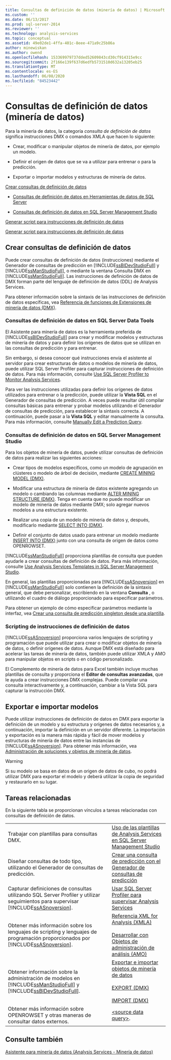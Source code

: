 ```yaml
---
title: Consultas de definición de datos (minería de datos) | Microsoft Docs
ms.custom: ''
ms.date: 06/13/2017
ms.prod: sql-server-2014
ms.reviewer: ''
ms.technology: analysis-services
ms.topic: conceptual
ms.assetid: 49e02de1-4ffa-401c-8eee-471a9c25b86a
author: minewiskan
ms.author: owend
ms.openlocfilehash: 153369979737dded52609843cd30cf914315e9cc
ms.sourcegitcommit: 2f166e139f637d6edfb5731510d632a13205eb25
ms.translationtype: MT
ms.contentlocale: es-ES
ms.lasthandoff: 06/08/2020
ms.locfileid: "84523442"
---
```

# <a name="data-definition-queries-data-mining"></a>Consultas de definición de datos (minería de datos)
  Para la minería de datos, la categoría *consulta de definición de datos* significa instrucciones DMX o comandos XMLA que hacen lo siguiente:  
  
-   Crear, modificar o manipular objetos de minería de datos, por ejemplo un modelo.  
  
-   Definir el origen de datos que se va a utilizar para entrenar o para la predicción.  
  
-   Exportar o importar modelos y estructuras de minería de datos.  
  
 [Crear consultas de definición de datos](#bkmk_Create)  
  
-   [Consultas de definición de datos en Herramientas de datos de SQL Server](#bkmk_ssdt)  
  
-   [Consultas de definición de datos en SQL Server Management Studio](#bkmk_SSMS)  
  
 [Generar script para instrucciones de definición de datos](#bkmk_Scripts)  
  
 [Generar script para instrucciones de definición de datos](#bkmk_Export)  
  
##  <a name="creating-data-definition-queries"></a><a name="bkmk_Create"></a>Crear consultas de definición de datos  
 Puede crear consultas de definición de datos (instrucciones) mediante el Generador de consultas de predicción en [!INCLUDE[ssBIDevStudioFull](../../includes/ssbidevstudiofull-md.md)] y [!INCLUDE[ssManStudioFull](../../includes/ssmanstudiofull-md.md)], o mediante la ventana Consulta DMX en [!INCLUDE[ssManStudioFull](../../includes/ssmanstudiofull-md.md)]. Las instrucciones de definición de datos de DMX forman parte del lenguaje de definición de datos (DDL) de Analysis Services.  
  
 Para obtener información sobre la sintaxis de las instrucciones de definición de datos específicas, vea [Referencia de funciones de Extensiones de minería de datos &#40;DMX&#41;](/sql/dmx/data-mining-extensions-dmx-reference).  
  
###  <a name="data-definition-queries-in-sql-server-data-tools"></a><a name="bkmk_ssdt"></a>Consultas de definición de datos en SQL Server Data Tools  
 El Asistente para minería de datos es la herramienta preferida de [!INCLUDE[ssBIDevStudioFull](../../includes/ssbidevstudiofull-md.md)] para crear y modificar modelos y estructuras de minería de datos y para definir los orígenes de datos que se utilizan en las consultas de predicción y para entrenar.  
  
 Sin embargo, si desea conocer qué instrucciones envía el asistente al servidor para crear estructuras de datos o modelos de minería de datos, puede utilizar SQL Server Profiler para capturar instrucciones de definición de datos. Para más información, consulte [Use SQL Server Profiler to Monitor Analysis Services](../instances/use-sql-server-profiler-to-monitor-analysis-services.md).  
  
 Para ver las instrucciones utilizadas para definir los orígenes de datos utilizados para entrenar o la predicción, puede utilizar la **Vista SQL** en el Generador de consultas de predicción. A veces puede resultar útil compilar consultas básicas para entrenar y probar modelos utilizando el Generador de consultas de predicción, para establecer la sintaxis correcta. A continuación, puede pasar a la **Vista SQL** y editar manualmente la consulta. Para más información, consulte [Manually Edit a Prediction Query](manually-edit-a-prediction-query.md).  
  
###  <a name="data-definition-queries-in-sql-server-management-studio"></a><a name="bkmk_SSMS"></a>Consultas de definición de datos en SQL Server Management Studio  
 Para los objetos de minería de datos, puede utilizar consultas de definición de datos para realizar las siguientes acciones:  
  
-   Crear tipos de modelos específicos, como un modelo de agrupación en clústeres o modelo de árbol de decisión, mediante [CREATE MINING MODEL &#40;DMX&#41;](/sql/dmx/create-mining-model-dmx).  
  
-   Modificar una estructura de minería de datos existente agregando un modelo o cambiando las columnas mediante [ALTER MINING STRUCTURE &#40;DMX&#41;](/sql/dmx/alter-mining-structure-dmx). Tenga en cuenta que no puede modificar un modelo de minería de datos mediante DMX; solo agregar nuevos modelos a una estructura existente.  
  
-   Realizar una copia de un modelo de minería de datos y, después, modificarlo mediante [SELECT INTO &#40;DMX&#41;](/sql/dmx/select-into-dmx).  
  
-   Definir el conjunto de datos usado para entrenar un modelo mediante [INSERT INTO &#40;DMX&#41;](/sql/dmx/insert-into-dmx) junto con una consulta de origen de datos como OPENROWSET.  
  
 [!INCLUDE[ssManStudioFull](../../includes/ssmanstudiofull-md.md)] proporciona plantillas de consulta que pueden ayudarle a crear consultas de definición de datos. Para más información, consulte [Use Analysis Services Templates in SQL Server Management Studio](../instances/use-analysis-services-templates-in-sql-server-management-studio.md).  
  
 En general, las plantillas proporcionadas para [!INCLUDE[ssASnoversion](../../includes/ssasnoversion-md.md)] en [!INCLUDE[ssManStudioFull](../../includes/ssmanstudiofull-md.md)] solo contienen la definición de la sintaxis general, que debe personalizar, escribiendo en la ventana **Consulta** , o utilizando el cuadro de diálogo proporcionado para especificar parámetros.  
  
 Para obtener un ejemplo de cómo especificar parámetros mediante la interfaz, vea [Crear una consulta de predicción singleton desde una plantilla](create-a-singleton-prediction-query-from-a-template.md).  
  
###  <a name="scripting-data-definition-statements"></a><a name="bkmk_Scripts"></a>Scripting de instrucciones de definición de datos  
 [!INCLUDE[ssASnoversion](../../includes/ssasnoversion-md.md)] proporciona varios lenguajes de scripting y programación que puede utilizar para crear o modificar objetos de minería de datos, o definir orígenes de datos.  Aunque DMX está diseñado para acelerar las tareas de minería de datos, también puede utilizar XMLA y AMO para manipular objetos en scripts o en código personalizado.  
  
 El Complemento de minería de datos para Excel también incluye muchas plantillas de consulta y proporciona el **Editor de consultas avanzadas**, que le ayuda a crear instrucciones DMX complejas. Puede compilar una consulta interactivamente y, a continuación, cambiar a la Vista SQL para capturar la instrucción DMX.  
  
##  <a name="exporting-and-importing-models"></a><a name="bkmk_Export"></a>Exportar e importar modelos  
 Puede utilizar instrucciones de definición de datos en DMX para exportar la definición de un modelo y su estructura y orígenes de datos necesarios y, a continuación, importar la definición en un servidor diferente. La importación y exportación es la manera más rápida y fácil de mover modelos y estructuras de minería de datos entre las instancias de [!INCLUDE[ssASnoversion](../../includes/ssasnoversion-md.md)]. Para obtener más información, vea [Administración de soluciones y objetos de minería de datos](management-of-data-mining-solutions-and-objects.md).  
  
> [!WARNING]  
>  Si su modelo se basa en datos de un origen de datos de cubo, no podrá utilizar DMX para exportar el modelo y deberá utilizar la copia de seguridad y restaurarlo en su lugar.  
  
##  <a name="related-tasks"></a><a name="bkmk_Tasks"></a> Tareas relacionadas  
 En la siguiente tabla se proporcionan vínculos a tareas relacionadas con consultas de definición de datos.  
  
|||  
|-|-|  
|Trabajar con plantillas para consultas DMX.|[Uso de las plantillas de Analysis Services en SQL Server Management Studio](../instances/use-analysis-services-templates-in-sql-server-management-studio.md)|  
|Diseñar consultas de todo tipo, utilizando el Generador de consultas de predicción.|[Crear una consulta de predicción con el Generador de consultas de predicción](create-a-prediction-query-using-the-prediction-query-builder.md)|  
|Capturar definiciones de consultas utilizando SQL Server Profiler y utilizar seguimientos para supervisar [!INCLUDE[ssASnoversion](../../includes/ssasnoversion-md.md)].|[Usar SQL Server Profiler para supervisar Analysis Services](../instances/use-sql-server-profiler-to-monitor-analysis-services.md)|  
|Obtener más información sobre los lenguajes de scripting y lenguajes de programación proporcionados por [!INCLUDE[ssASnoversion](../../includes/ssasnoversion-md.md)].|[Referencia XML for Analysis &#40;XMLA&#41;](https://docs.microsoft.com/bi-reference/xmla/xml-for-analysis-xmla-reference)<br /><br /> [Desarrollar con Objetos de administración de análisis &#40;AMO&#41;](https://docs.microsoft.com/bi-reference/amo/developing-with-analysis-management-objects-amo)|  
|Obtener información sobre la administración de modelos en [!INCLUDE[ssManStudioFull](../../includes/ssmanstudiofull-md.md)] y [!INCLUDE[ssBIDevStudioFull](../../includes/ssbidevstudiofull-md.md)].|[Exportar e importar objetos de minería de datos](export-and-import-data-mining-objects.md)<br /><br /> [EXPORT &#40;DMX&#41;](/sql/dmx/export-dmx)<br /><br /> [IMPORT &#40;DMX&#41;](/sql/dmx/import-dmx)|  
|Obtener más información sobre OPENROWSET y otras maneras de consultar datos externos.|[&#60;source data query&#62;](/sql/dmx/source-data-query).|  
  
## <a name="see-also"></a>Consulte también  
 [Asistente para minería de datos &#40;Analysis Services - Minería de datos&#41;](data-mining-wizard-analysis-services-data-mining.md)  
  
  
